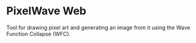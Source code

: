 # PixelWave Web
Tool for drawing pixel art and generating an image from it using the Wave Function Collapse (WFC).
